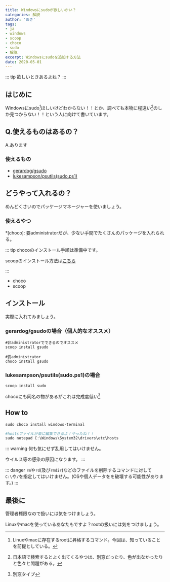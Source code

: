 ```yaml
---
title: Windowsにsudoが欲しいかい？
categories: 解説
author: 'あき'
tags:
- ja
- windows
- scoop
- choco
- sudo
- 解説
excerpt: Windowsにsudoを追加する方法
date: 2020-05-01
---
```


<!-- more -->

::: tip
欲しいときあるよね？
:::

<!-- toc -->

## はじめに

[^0]: Linuxやmacに存在するrootに昇格するコマンド。今回は、知っていることを前提としている。

Windowsにsudo[^0]ほしいけどわからない！！とか、調べても本物に程遠い[^1]のしか見つからない！！という人に向けて書いています。

[^1]: 日本語で検索するとよく出てくるやつは、別窓だったり、色が出なかったりと色々と問題がある。

## Q.使えるものはあるの？

A.あります

### 使えるもの

- [gerardog/gsudo](https://github.com/gerardog/gsudo)
- [lukesampson/psutils(sudo.ps1)](https://github.com/lukesampson/psutils)

## どうやって入れるの？

めんどくさいのでパッケージマネージャーを使いましょう。

### 使えるやつ

*[choco]: 要administratorだが、少ない手間でたくさんのパッケージを入れられる。

::: tip
chocoのインストール手順は準備中です。

scoopのインストール方法は[こちら](2020-05-01-install-scoop.md)

:::

- choco
- scoop

## インストール

実際に入れてみましょう。

### gerardog/gsudoの場合（個人的なオススメ）

```powershell{1-2}
#非administratorでできるのでオススメ
scoop install gsudo

#要administrator
choco install gsudo
```

### lukesampson/psutils(sudo.ps1)の場合

```powershell
scoop install sudo
```

chocoにも同名の物があるがこれは完成度低い[^2]

[^2]: 別窓タイプ

## How to

```powershell
sudo choco install windows-terminal
```

```powershell
#hostsファイルが楽に編集できるよ！やったね！！
sudo notepad C:\Windows\System32\drivers\etc\hosts
```

::: warning 
何も気にせず乱用してはいけません。

ウイルス等の感染の原因になります。
:::

::: danger
``rm``や``rd``(及び``rmdir``)などのファイルを削除するコマンドに対して``C:\``や``/``を指定してはいけません。(OSや個人データをを破壊する可能性があります。)
:::

## 最後に

管理者権限なので扱いには気をつけましょう。

Linuxやmacを使っているあなたもですよ？rootの扱いには気をつけましょう。
